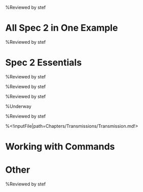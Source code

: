 <!inputFile|path=Chapters/Intro/Intro.md!>%Reviewed by stef# All Spec 2 in One Example<!inputFile|path=Chapters/FirstContact/FirstContactShrunk.md!> <!inputFile|path=Chapters/CaseStudyOne/CaseStudyOne.md!>%Reviewed by stef# Spec 2 Essentials<!inputFile|path=Chapters/InANutshell/InANutshell.md!> %Reviewed by stef<!inputFile|path=Chapters/TestingInSpec/TestingInSpec.md!> %Reviewed by stef<!inputFile|path=Chapters/ThreePillarsOfSpec/ThreePillarsOfSpec.md!>%Reviewed by stef<!inputFile|path=Chapters/Reuse/Reuse.md!> %Underway<!inputFile|path=Chapters/ListTreeTable/ListTreeTable.md!><!inputFile|path=Chapters/ManagingWindow/ManagingWindow.md!>%Reviewed by stef<!inputFile|path=Chapters/LayoutContruction/Layout.md!><!inputFile|path=Chapters/DynamicPresenter/DynamicPresenter.md!><!inputFile|path=Chapters/Menus/Menus.md!><!inputFile|path=Chapters/Style/Style.md!>%<!inputFile|path=Chapters/Transmissions/Transmission.md!><!inputFile|path=Chapters/MorphicAthens/MorphicAthens.md!># Working with Commands<!inputFile|path=Chapters/ContactBook2/ContactBook.md!><!inputFile|path=Chapters/Commander2/Commander.md!># Other<!inputFile|path=Chapters/Tips/Tips.md!><!inputFile|path=Chapters/CaseStudyTwo/CaseStudyTwo.md!> %Reviewed by stef